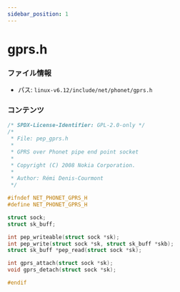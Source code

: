 ```yaml
---
sidebar_position: 1
---
```

# gprs.h

### ファイル情報

- パス: `linux-v6.12/include/net/phonet/gprs.h`

### コンテンツ

```h
/* SPDX-License-Identifier: GPL-2.0-only */
/*
 * File: pep_gprs.h
 *
 * GPRS over Phonet pipe end point socket
 *
 * Copyright (C) 2008 Nokia Corporation.
 *
 * Author: Rémi Denis-Courmont
 */

#ifndef NET_PHONET_GPRS_H
#define NET_PHONET_GPRS_H

struct sock;
struct sk_buff;

int pep_writeable(struct sock *sk);
int pep_write(struct sock *sk, struct sk_buff *skb);
struct sk_buff *pep_read(struct sock *sk);

int gprs_attach(struct sock *sk);
void gprs_detach(struct sock *sk);

#endif

```
